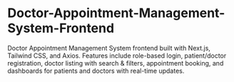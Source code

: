 # Doctor-Appointment-Management-System-Frontend
Doctor Appointment Management System frontend built with Next.js, Tailwind CSS, and Axios. Features include role-based login, patient/doctor registration, doctor listing with search &amp; filters, appointment booking, and dashboards for patients and doctors with real-time updates.
